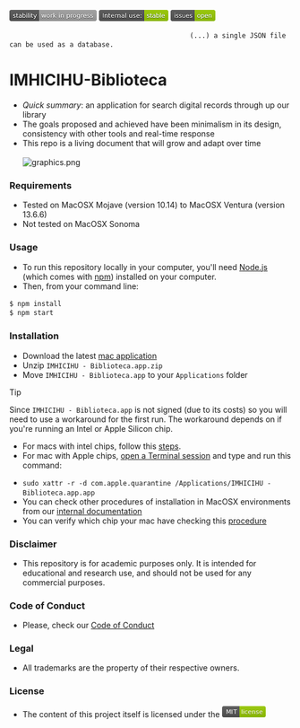 ![stability-workinprogress](images/stability-work_in_progress.png)
![internaluse-green](images/internal_use_Stable.png)
![issues-open](images/issues_open.png)

                                                 (...) a single JSON file can be used as a database.
# IMHICIHU-Biblioteca

* _Quick summary_: an application for search digital records through up our library
* The goals proposed and achieved have been minimalism in its design, consistency with other tools and real-time response
* This repo is a living document that will grow and adapt over time
<BR></BR>
![graphics.png](images/2023-09-11.gif)

### Requirements
* Tested on MacOSX Mojave (version 10.14) to MacOSX Ventura (version 13.6.6)
* Not tested on MacOSX Sonoma

### Usage
* To run this repository locally in your computer, you'll need [Node.js](https://nodejs.org/en/download/) (which comes with [npm](http://npmjs.com)) installed on your computer.
* Then, from your command line:

```bash
$ npm install
$ npm start
```

### Installation
* Download the latest [mac application](dist/mac/IMHICIHU%20-%20Biblioteca-darwin-x64/IMHICIHU%20-%20Biblioteca.app.zip)
* Unzip `IMHICIHU - Biblioteca.app.zip`
* Move `IMHICIHU - Biblioteca.app` to your `Applications` folder
> [!TIP]
> Since `IMHICIHU - Biblioteca.app` is not signed (due to its costs) so you will need to use a workaround for the first run. The workaround depends on if you're running an Intel or Apple Silicon chip.
> * For macs with intel chips, follow this [steps](https://support.apple.com/guide/mac-help/open-a-mac-app-from-an-unidentified-developer-mh40616/mac). 
> * For mac with Apple chips, [open a Terminal session](https://support.apple.com/guide/terminal/open-or-quit-terminal-apd5265185d-f365-44cb-8b09-71a064a42125/mac) and type and run this command:
> - `sudo xattr -r -d com.apple.quarantine /Applications/IMHICIHU - Biblioteca.app.app` 
> - You can check other procedures of installation in MacOSX environments from our [internal documentation](docs/MacOSX)
> - You can verify which chip your mac have checking this [procedure](https://support.apple.com/en-us/116943)

### Disclaimer
* This repository is for academic purposes only. It is intended for educational and research use, and should not be used for any commercial purposes.

### Code of Conduct
* Please, check our [Code of Conduct](code_of_conduct.md)

### Legal ###
* All trademarks are the property of their respective owners.

### License ###
* The content of this project itself is licensed under the ![MIT Licence](images/2049852260-MIT-license-green.png)
